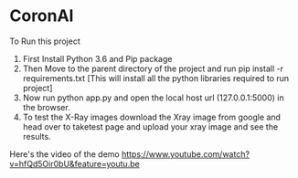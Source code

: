 # CoronAI

To Run this project 
1. First Install Python 3.6 and Pip package
2. Then Move to the parent directory of the project and run pip install -r requirements.txt
 [This will install all the python libraries required to run project]
3. Now run python app.py and open the local host url (127.0.0.1:5000) in the browser.
4. To test the X-Ray images download the Xray image from google and head over to taketest page and upload your xray image and see the results.


Here's the video of the demo https://www.youtube.com/watch?v=hfQd5Oir0bU&feature=youtu.be
